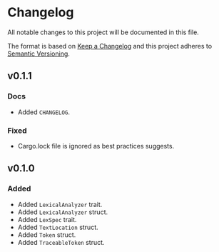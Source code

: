 # Changelog
All notable changes to this project will be documented in this file.

The format is based on [Keep a Changelog](http://keepachangelog.com/en/1.0.0/)
and this project adheres to [Semantic Versioning](http://semver.org/spec/v2.0.0.html).

<!--
## [UNRELEASED]

### Added
### Changed
### Deprecated
### Removed
### Fixed
### Security
### Docs
-->




## v0.1.1

### Docs
 - Added `CHANGELOG`.

### Fixed
 - Cargo.lock file is ignored as best practices suggests.




## v0.1.0

### Added
- Added `LexicalAnalyzer` trait.
- Added `LexicalAnalyzer` struct.
- Added `LexSpec` trait.
- Added `TextLocation` struct.
- Added `Token` struct.
- Added `TraceableToken` struct.

